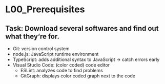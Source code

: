 # L00_Prerequisites

## Task: Download several softwares and find out what they‘re for.
- Git: version control system
- node.js: JavaScript runtime environment
- TypeScript: adds additional syntax to JavaScript → catch errors early
- Visual Studio Code: (color coded) code editor
  - ESLint: analyzes code to find problems
  - GitGraph: displays color coded graph next to the code
